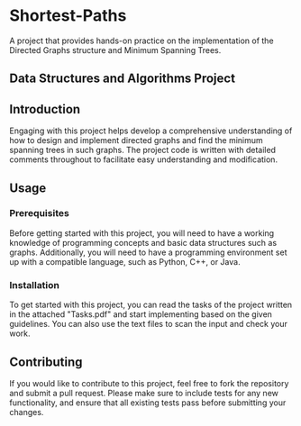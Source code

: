 # Shortest-Paths
A project that provides hands-on practice on the implementation of the Directed Graphs structure and Minimum Spanning Trees.

## Data Structures and Algorithms Project
## Introduction

Engaging with this project helps develop a comprehensive understanding of how to design and implement directed graphs and find the minimum spanning trees in such graphs. The project code is written with detailed comments throughout to facilitate easy understanding and modification.

## Usage

### Prerequisites

Before getting started with this project, you will need to have a working knowledge of programming concepts and basic data structures such as graphs. Additionally, you will need to have a programming environment set up with a compatible language, such as Python, C++, or Java.

### Installation

To get started with this project, you can read the tasks of the project written in the attached "Tasks.pdf" and start implementing based on the given guidelines. You can also use the text files to scan the input and check your work. 


## Contributing

If you would like to contribute to this project, feel free to fork the repository and submit a pull request. Please make sure to include tests for any new functionality, and ensure that all existing tests pass before submitting your changes.

